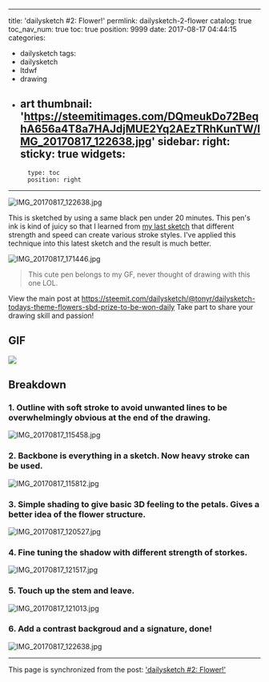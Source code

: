 
---
title: 'dailysketch #2: Flower!'
permlink: dailysketch-2-flower
catalog: true
toc_nav_num: true
toc: true
position: 9999
date: 2017-08-17 04:44:15
categories:
- dailysketch
tags:
- dailysketch
- ltdwf
- drawing
- art
thumbnail: 'https://steemitimages.com/DQmeukDo72BeqhA656a4T8a7HAJdjMUE2Yq2AEzTRhKunTW/IMG_20170817_122638.jpg'
sidebar:
    right:
        sticky: true
widgets:
    -
        type: toc
        position: right
---


![IMG_20170817_122638.jpg](https://steemitimages.com/DQmeukDo72BeqhA656a4T8a7HAJdjMUE2Yq2AEzTRhKunTW/IMG_20170817_122638.jpg)

This is sketched by using a same black pen under 20 minutes. This pen's ink is kind of juicy so that I learned from [my last sketch](https://steemit.com/dailysketch/@fr3eze/first-attempt-on-a-sketching-contest) that different strength and speed can create various stroke styles.  I've applied this technique into this latest sketch and the result is much better. 

![IMG_20170817_171446.jpg](https://steemitimages.com/DQmTYy6aJaTxVmHjTTpXxvamLeczPYd6EGfszS6Vff2pmMb/IMG_20170817_171446.jpg)
> This cute pen belongs to my GF, never thought of drawing with this one LOL.

View the main post at 
https://steemit.com/dailysketch/@tonyr/dailysketch-todays-theme-flowers-sbd-prize-to-be-won-daily
Take part to share your drawing skill and passion!

## GIF

![](http://i.imgur.com/mK1xagi.gif)

## Breakdown

### 1. Outline with soft stroke to avoid unwanted lines to be overwhelmingly obvious at the end of the drawing.
![IMG_20170817_115458.jpg](https://steemitimages.com/DQmWGqGPriHdG8czd1t96D4wZiyTXyH5uURAXXNiqDXog7V/IMG_20170817_115458.jpg)

### 2. Backbone is everything in a sketch. Now heavy stroke can be used.
![IMG_20170817_115812.jpg](https://steemitimages.com/DQmX9TkzDEMHDsJAwc33QGA3iRADGuCb7aaWdhTkth2HSxP/IMG_20170817_115812.jpg)

### 3. Simple shading to give basic 3D feeling to the petals. Gives a better idea of the flower structure.
![IMG_20170817_120527.jpg](https://steemitimages.com/DQmb7VQnZZHRZavkpozKQFdBH4brfbKLp9pYhuY2hwR8mpA/IMG_20170817_120527.jpg)


### 4. Fine tuning the shadow with different strength of storkes.
![IMG_20170817_121517.jpg](https://steemitimages.com/DQmcFZpyUkoUs9pcck4dLjLQd9Z9rUNnQ9HprjMwxza78Fx/IMG_20170817_121517.jpg) 

### 5. Touch up the stem and leave.
![IMG_20170817_121013.jpg](https://steemitimages.com/DQmYkpcpwq6oY5qMkoFxBqS6NbRG4dzVUVLu3xADNM9HYVN/IMG_20170817_121013.jpg)

### 6. Add a contrast backgroud and a signature, done!
![IMG_20170817_122638.jpg](https://steemitimages.com/DQmeukDo72BeqhA656a4T8a7HAJdjMUE2Yq2AEzTRhKunTW/IMG_20170817_122638.jpg)

- - -

This page is synchronized from the post: ['dailysketch #2: Flower!'](https://steemit.com/@fr3eze/dailysketch-2-flower)
